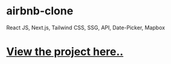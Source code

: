 # airbnb-clone
React JS, Next.js, Tailwind CSS, SSG, API, Date-Picker, Mapbox

# <a href="https://airbnb-clone-pi6mdd292-venomskull-gmailcom.vercel.app/">View the project here..</a>

